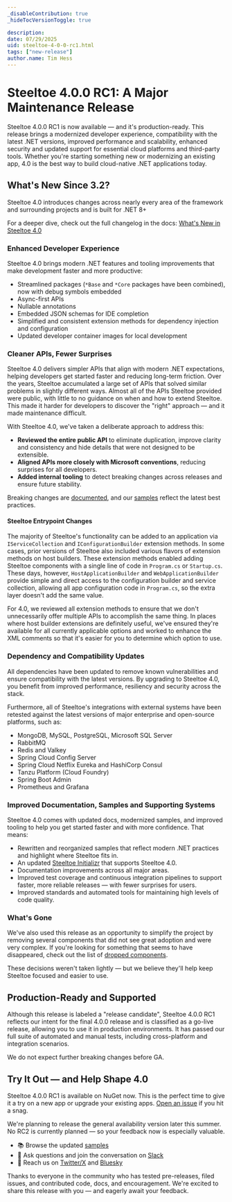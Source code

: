 ```yaml
---
_disableContribution: true
_hideTocVersionToggle: true

description:
date: 07/29/2025
uid: steeltoe-4-0-0-rc1.html
tags: ["new-release"]
author.name: Tim Hess
---
```


# Steeltoe 4.0.0 RC1: A Major Maintenance Release

Steeltoe 4.0.0 RC1 is now available — and it's production-ready.
This release brings a modernized developer experience, compatibility with the latest .NET versions, improved performance and scalability, enhanced security and updated support for essential cloud platforms and third-party tools.
Whether you're starting something new or modernizing an existing app, 4.0 is the best way to build cloud-native .NET applications today.

## What's New Since 3.2?

Steeltoe 4.0 introduces changes across nearly every area of the framework and surrounding projects and is built for .NET 8+

For a deeper dive, check out the full changelog in the docs: [What's New in Steeltoe 4.0](https://steeltoe.io/docs/v4/welcome/whats-new.html)

### Enhanced Developer Experience

Steeltoe 4.0 brings modern .NET features and tooling improvements that make development faster and more productive:

* Streamlined packages (`*Base` and `*Core` packages have been combined), now with debug symbols embedded
* Async-first APIs
* Nullable annotations
* Embedded JSON schemas for IDE completion
* Simplified and consistent extension methods for dependency injection and configuration
* Updated developer container images for local development

### Cleaner APIs, Fewer Surprises

Steeltoe 4.0 delivers simpler APIs that align with modern .NET expectations, helping developers get started faster and reducing long-term friction.
Over the years, Steeltoe accumulated a large set of APIs that solved similar problems in slightly different ways.
Almost all of the APIs Steeltoe provided were public, with little to no guidance on when and how to extend Steeltoe.
This made it harder for developers to discover the "right" approach — and it made maintenance difficult.

With Steeltoe 4.0, we've taken a deliberate approach to address this:

* **Reviewed the entire public API** to eliminate duplication, improve clarity and consistency and hide details that were not designed to be extensible.
* **Aligned APIs more closely with Microsoft conventions**, reducing surprises for all developers.
* **Added internal tooling** to detect breaking changes across releases and ensure future stability.

Breaking changes are [documented](https://steeltoe.io/docs/v4/welcome/whats-new.html), and our [samples](https://github.com/SteeltoeOSS/Samples/tree/4.x) reflect the latest best practices.

#### Steeltoe Entrypoint Changes

The majority of Steeltoe's functionality can be added to an application via `IServiceCollection` and `IConfigurationBuilder` extension methods.
In some cases, prior versions of Steeltoe also included various flavors of extension methods on host builders.
These extension methods enabled adding Steeltoe components with a single line of code in `Program.cs` or `Startup.cs`.
These days, however, `HostApplicationBuilder` and `WebApplicationBuilder` provide simple and direct access to the configuration builder and service collection, allowing all app configuration code in `Program.cs`, so the extra layer doesn't add the same value.

For 4.0, we reviewed all extension methods to ensure that we don't unnecessarily offer multiple APIs to accomplish the same thing.
In places where host builder extensions are definitely useful, we've ensured they're available for all currently applicable options and worked to enhance the XML comments so that it's easier for you to determine which option to use.

### Dependency and Compatibility Updates

All dependencies have been updated to remove known vulnerabilities and ensure compatibility with the latest versions.
By upgrading to Steeltoe 4.0, you benefit from improved performance, resiliency and security across the stack.

Furthermore, all of Steeltoe's integrations with external systems have been retested against the latest versions of major enterprise and open-source platforms, such as:

* MongoDB, MySQL, PostgreSQL, Microsoft SQL Server
* RabbitMQ
* Redis and Valkey
* Spring Cloud Config Server
* Spring Cloud Netflix Eureka and HashiCorp Consul
* Tanzu Platform (Cloud Foundry)
* Spring Boot Admin
* Prometheus and Grafana

### Improved Documentation, Samples and Supporting Systems

Steeltoe 4.0 comes with updated docs, modernized samples, and improved tooling to help you get started faster and with more confidence. That means:

* Rewritten and reorganized samples that reflect modern .NET practices and highlight where Steeltoe fits in.
* An updated [Steeltoe Initializr](https://start.steeltoe.io/) that supports Steeltoe 4.0.
* Documentation improvements across all major areas.
* Improved test coverage and continuous integration pipelines to support faster, more reliable releases — with fewer surprises for users.
* Improved standards and automated tools for maintaining high levels of code quality.

### What's Gone

We've also used this release as an opportunity to simplify the project by removing several components that did not see great adoption and were very complex.
If you're looking for something that seems to have disappeared, check out the list of [dropped components](https://github.com/SteeltoeOSS/Steeltoe/issues/1244).

These decisions weren't taken lightly — but we believe they'll help keep Steeltoe focused and easier to use.

## Production-Ready and Supported

Although this release is labeled a "release candidate", Steeltoe 4.0.0 RC1 reflects our intent for the final 4.0.0 release and is classified as a go-live release, allowing you to use it in production environments.
It has passed our full suite of automated and manual tests, including cross-platform and integration scenarios.

We do not expect further breaking changes before GA.

## Try It Out — and Help Shape 4.0

Steeltoe 4.0.0 RC1 is available on NuGet now.
This is the perfect time to give it a try on a new app or upgrade your existing apps.
[Open an issue](https://github.com/SteeltoeOSS/Steeltoe/issues) if you hit a snag.

We're planning to release the general availability version later this summer. No RC2 is currently planned — so your feedback now is especially valuable.

* 📚 Browse the updated [samples](https://github.com/SteeltoeOSS/Samples/tree/4.x)
* 🔗 Ask questions and join the conversation on [Slack](https://slack.steeltoe.io/)
* 📢 Reach us on [Twitter/X](https://x.com/SteeltoeOSS) and [Bluesky](https://bsky.app/profile/steeltoe.io)

Thanks to everyone in the community who has tested pre-releases, filed issues, and contributed code, docs, and encouragement.
We're excited to share this release with you — and eagerly await your feedback.
